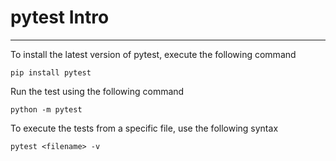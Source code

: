 # pytest Intro
___
To install the latest version of pytest, execute the following command
```
pip install pytest
```

Run the test using the following command
```
python -m pytest 
```

To execute the tests from a specific file, use the following syntax
```
pytest <filename> -v
```
